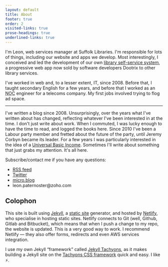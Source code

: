 ```yaml
---
layout: default
title: About
footer: true
order: 2
visited-links: true
prose-headings: true
underlined-links: true
---
```


<p>I'm Leon, web services manager at Suffolk Libraries. I'm responsible for lots of things, including our website and apps we develop. Most interestingly, I conceived and led the development of our own <a href="/posts/managing-self-service-project/">library self-service system</a>, a progressive web app now sold by software developers Dootrix to other library services.</p>

<p>I've worked in web and, to a lesser extent, IT, since 2008. Before that, I taught secondary English for a few years, and before that I worked as an <abbr title="Network Operations Centre">NOC</abbr> engineer for a telecoms company. My first jobs involved trying to flog ad space.</p>

<div class="pt3"><hr></div>

<p>I've written a blog since 2008. Unsurprisingly, over the years what I've written about has changed, reflecting whatever I've been interested in at the time. I don't just write about work. When I commuted, I was lucky enough to have the time to read, and logged the books here. Since 2010 I've been a Labour party member and fretted about the future of the party, until Jeremy Corbyn became its leader. For a few years I was particularly interested in the idea of a <a href="https://en.wikipedia.org/wiki/Basic_income">Universal Basic Income</a>. Sometimes I'll write about something that just grabs my attention. It's all here.</p>

<p>Subscribe/contact me if you have any questions:</p>

<ul>

<li><a href="/feed/index.xml">RSS feed</a></li>
<li><a href="https://mobile.twitter.com/leonpaternoster/">Twitter</a></li>
<li><a href="https://micro.blog/leonp/">micro.blog</a></li>
<li>leon.paternoster@zoho.com</li>

</ul>

<h2>Colophon</h2>

<p>This site is built using <a href="https://jekyllrb.com">Jekyll</a>, a <a href="https://en.wikipedia.org/wiki/Static_web_page">static site</a> generator, and hosted by <a href="https://www.netlify.com">Netlify</a>, who specialise in hosting static sites. Netlify connects to Git (well, Github, Gitlab and Bitbucket), which means that when I push a change to my repo, the website is updated. This is a very good way to work. I recommend Netlify &#8212; they also offer forms, redirects and even AWS services integration.</p>

<p>I use my own Jekyll &#8220;framework&#8221; called <a href="https://github.com/leonp/jekyll-tachyons">Jekyll Tachyons</a>, as it makes building a Jekyll site on the <a href="http://tachyons.io">Tachyons CSS framework</a> quick and easy. I like <span role="img" aria-label="lightning fast">⚡️</span>.</p>
